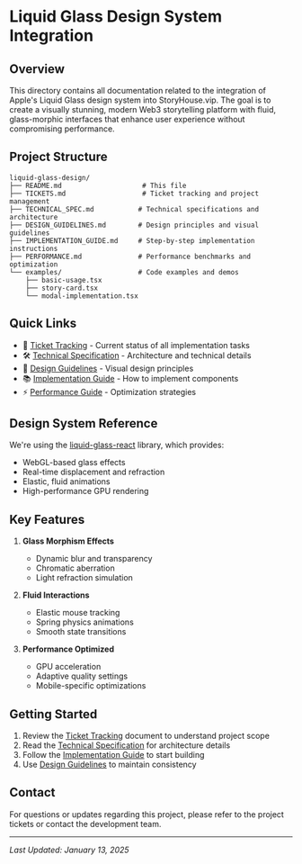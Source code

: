 # Liquid Glass Design System Integration

## Overview
This directory contains all documentation related to the integration of Apple's Liquid Glass design system into StoryHouse.vip. The goal is to create a visually stunning, modern Web3 storytelling platform with fluid, glass-morphic interfaces that enhance user experience without compromising performance.

## Project Structure

```
liquid-glass-design/
├── README.md                    # This file
├── TICKETS.md                   # Ticket tracking and project management
├── TECHNICAL_SPEC.md           # Technical specifications and architecture
├── DESIGN_GUIDELINES.md        # Design principles and visual guidelines
├── IMPLEMENTATION_GUIDE.md     # Step-by-step implementation instructions
├── PERFORMANCE.md              # Performance benchmarks and optimization
└── examples/                   # Code examples and demos
    ├── basic-usage.tsx
    ├── story-card.tsx
    └── modal-implementation.tsx
```

## Quick Links

- 🎫 [Ticket Tracking](./TICKETS.md) - Current status of all implementation tasks
- 🛠️ [Technical Specification](./TECHNICAL_SPEC.md) - Architecture and technical details
- 🎨 [Design Guidelines](./DESIGN_GUIDELINES.md) - Visual design principles
- 📚 [Implementation Guide](./IMPLEMENTATION_GUIDE.md) - How to implement components
- ⚡ [Performance Guide](./PERFORMANCE.md) - Optimization strategies

## Design System Reference

We're using the [liquid-glass-react](https://github.com/rdev/liquid-glass-react) library, which provides:
- WebGL-based glass effects
- Real-time displacement and refraction
- Elastic, fluid animations
- High-performance GPU rendering

## Key Features

1. **Glass Morphism Effects**
   - Dynamic blur and transparency
   - Chromatic aberration
   - Light refraction simulation

2. **Fluid Interactions**
   - Elastic mouse tracking
   - Spring physics animations
   - Smooth state transitions

3. **Performance Optimized**
   - GPU acceleration
   - Adaptive quality settings
   - Mobile-specific optimizations

## Getting Started

1. Review the [Ticket Tracking](./TICKETS.md) document to understand project scope
2. Read the [Technical Specification](./TECHNICAL_SPEC.md) for architecture details
3. Follow the [Implementation Guide](./IMPLEMENTATION_GUIDE.md) to start building
4. Use [Design Guidelines](./DESIGN_GUIDELINES.md) to maintain consistency

## Contact

For questions or updates regarding this project, please refer to the project tickets or contact the development team.

---

*Last Updated: January 13, 2025*